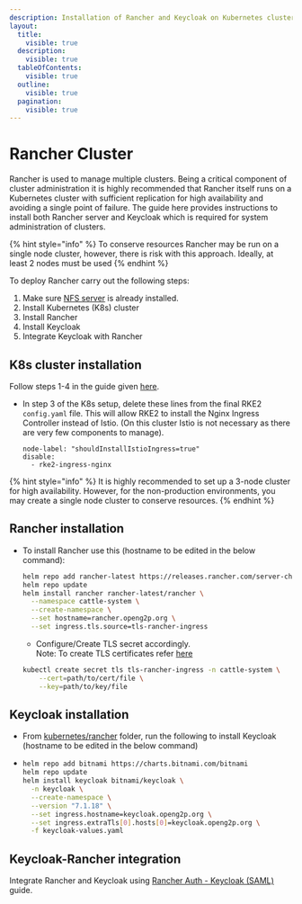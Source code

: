 ```yaml
---
description: Installation of Rancher and Keycloak on Kubernetes cluster
layout:
  title:
    visible: true
  description:
    visible: true
  tableOfContents:
    visible: true
  outline:
    visible: true
  pagination:
    visible: true
---
```


# Rancher Cluster

Rancher is used to manage multiple clusters. Being a critical component of cluster administration it is highly recommended that Rancher itself runs on a Kubernetes cluster with sufficient replication for high availability and avoiding a single point of failure. The guide here provides instructions to install both Rancher server and Keycloak which is required for system administration of clusters.&#x20;

{% hint style="info" %}
To conserve resources Rancher may be run on a single node cluster, however, there is risk with this approach. Ideally, at least 2 nodes must be used
{% endhint %}

To deploy Rancher carry out the following steps:

1. Make sure [NFS server](nfs-server.md) is already installed.
2. Install Kubernetes (K8s) cluster&#x20;
3. Install Rancher
4. Install Keycloak
5. Integrate Keycloak with Rancher

## K8s cluster installation

Follow steps 1-4 in the guide given [here](openg2p-cluster/cluster-setup/).

*   In step 3 of the K8s setup, delete these lines from the final RKE2 `config.yaml` file. This will allow RKE2 to install the Nginx Ingress Controller instead of Istio. (On this cluster Istio is not necessary as there are very few components to manage).

    ```
    node-label: "shouldInstallIstioIngress=true"
    disable:
      - rke2-ingress-nginx
    ```

{% hint style="info" %}
It is highly recommended to set up a 3-node cluster for high availability. However, for the non-production environments, you may create a single node cluster to conserve resources.
{% endhint %}

## Rancher installation

*   To install Rancher use this (hostname to be edited in the below command):

    ```bash
    helm repo add rancher-latest https://releases.rancher.com/server-charts/latest
    helm repo update
    helm install rancher rancher-latest/rancher \
      --namespace cattle-system \
      --create-namespace \
      --set hostname=rancher.openg2p.org \
      --set ingress.tls.source=tls-rancher-ingress
    ```

    * Configure/Create TLS secret accordingly.\
      Note: To create TLS certificates refer [here](https://docs.openg2p.org/v/latest/deployment/deployment-guide/ssl-certificates-using-letsencrypt)

    ```bash
    kubectl create secret tls tls-rancher-ingress -n cattle-system \
        --cert=path/to/cert/file \
        --key=path/to/key/file
    ```

## Keycloak installation

* From [kubernetes/rancher](https://github.com/OpenG2P/openg2p-deployment/tree/main/kubernetes/rancher) folder, run the following to install Keycloak (hostname to be edited in the below command)
* ```bash
  helm repo add bitnami https://charts.bitnami.com/bitnami
  helm repo update
  helm install keycloak bitnami/keycloak \
    -n keycloak \
    --create-namespace \
    --version "7.1.18" \
    --set ingress.hostname=keycloak.openg2p.org \
    --set ingress.extraTls[0].hosts[0]=keycloak.openg2p.org \
    -f keycloak-values.yaml
  ```

## Keycloak-Rancher integration

Integrate Rancher and Keycloak using [Rancher Auth - Keycloak (SAML)](https://docs.ranchermanager.rancher.io/how-to-guides/new-user-guides/authentication-permissions-and-global-configuration/authentication-config/configure-keycloak-saml) guide.

